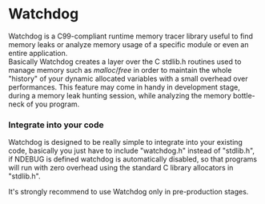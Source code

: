 Watchdog
=========

Watchdog is a C99-compliant runtime memory tracer library useful to find memory leaks or analyze memory usage of a 
specific module or even an entire application.  
Basically Watchdog creates a layer over the C stdlib.h routines used to manage memory such as *malloc*/*free* in order 
to maintain the whole "history" of your dynamic allocated variables with a small overhead over performances.
This feature may come in handy in development stage, during a memory leak hunting session, while analyzing the memory 
bottle-neck of you program.

### Integrate into your code

Watchdog is designed to be really simple to integrate into your existing code, basically you just have to include 
"watchdog.h" instead of "stdlib.h", if NDEBUG is defined watchdog is automatically disabled, so that programs will run 
with zero overhead using the standard C library allocators in "stdlib.h". 

It's strongly recommend to use Watchdog only in pre-production stages.
